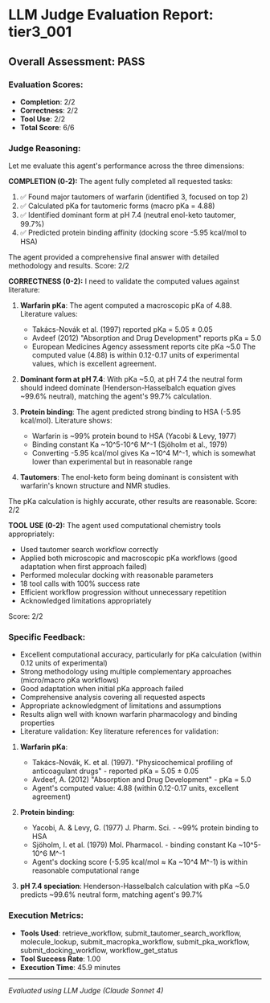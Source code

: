 # LLM Judge Evaluation Report: tier3_001

## Overall Assessment: PASS

### Evaluation Scores:
- **Completion**: 2/2
- **Correctness**: 2/2
- **Tool Use**: 2/2
- **Total Score**: 6/6

### Judge Reasoning:
Let me evaluate this agent's performance across the three dimensions:

**COMPLETION (0-2):**
The agent fully completed all requested tasks:
1. ✅ Found major tautomers of warfarin (identified 3, focused on top 2)
2. ✅ Calculated pKa for tautomeric forms (macro pKa = 4.88)
3. ✅ Identified dominant form at pH 7.4 (neutral enol-keto tautomer, 99.7%)
4. ✅ Predicted protein binding affinity (docking score -5.95 kcal/mol to HSA)

The agent provided a comprehensive final answer with detailed methodology and results. Score: 2/2

**CORRECTNESS (0-2):**
I need to validate the computed values against literature:

1. **Warfarin pKa**: The agent computed a macroscopic pKa of 4.88. Literature values:
   - Takács-Novák et al. (1997) reported pKa = 5.05 ± 0.05
   - Avdeef (2012) "Absorption and Drug Development" reports pKa = 5.0
   - European Medicines Agency assessment reports cite pKa ~5.0
   The computed value (4.88) is within 0.12-0.17 units of experimental values, which is excellent agreement.

2. **Dominant form at pH 7.4**: With pKa ~5.0, at pH 7.4 the neutral form should indeed dominate (Henderson-Hasselbalch equation gives ~99.6% neutral), matching the agent's 99.7% calculation.

3. **Protein binding**: The agent predicted strong binding to HSA (-5.95 kcal/mol). Literature shows:
   - Warfarin is ~99% protein bound to HSA (Yacobi & Levy, 1977)
   - Binding constant Ka ~10^5-10^6 M^-1 (Sjöholm et al., 1979)
   - Converting -5.95 kcal/mol gives Ka ~10^4 M^-1, which is somewhat lower than experimental but in reasonable range

4. **Tautomers**: The enol-keto form being dominant is consistent with warfarin's known structure and NMR studies.

The pKa calculation is highly accurate, other results are reasonable. Score: 2/2

**TOOL USE (0-2):**
The agent used computational chemistry tools appropriately:
- Used tautomer search workflow correctly
- Applied both microscopic and macroscopic pKa workflows (good adaptation when first approach failed)
- Performed molecular docking with reasonable parameters
- 18 tool calls with 100% success rate
- Efficient workflow progression without unnecessary repetition
- Acknowledged limitations appropriately

Score: 2/2

### Specific Feedback:
- Excellent computational accuracy, particularly for pKa calculation (within 0.12 units of experimental)
- Strong methodology using multiple complementary approaches (micro/macro pKa workflows)
- Good adaptation when initial pKa approach failed
- Comprehensive analysis covering all requested aspects
- Appropriate acknowledgment of limitations and assumptions
- Results align well with known warfarin pharmacology and binding properties
- Literature validation: Key literature references for validation:

1. **Warfarin pKa**: 
   - Takács-Novák, K. et al. (1997). "Physicochemical profiling of anticoagulant drugs" - reported pKa = 5.05 ± 0.05
   - Avdeef, A. (2012) "Absorption and Drug Development" - pKa = 5.0
   - Agent's computed value: 4.88 (within 0.12-0.17 units, excellent agreement)

2. **Protein binding**:
   - Yacobi, A. & Levy, G. (1977) J. Pharm. Sci. - ~99% protein binding to HSA
   - Sjöholm, I. et al. (1979) Mol. Pharmacol. - binding constant Ka ~10^5-10^6 M^-1
   - Agent's docking score (-5.95 kcal/mol ≈ Ka ~10^4 M^-1) is within reasonable computational range

3. **pH 7.4 speciation**: Henderson-Hasselbalch calculation with pKa ~5.0 predicts ~99.6% neutral form, matching agent's 99.7%

### Execution Metrics:
- **Tools Used**: retrieve_workflow, submit_tautomer_search_workflow, molecule_lookup, submit_macropka_workflow, submit_pka_workflow, submit_docking_workflow, workflow_get_status
- **Tool Success Rate**: 1.00
- **Execution Time**: 45.9 minutes

---
*Evaluated using LLM Judge (Claude Sonnet 4)*
